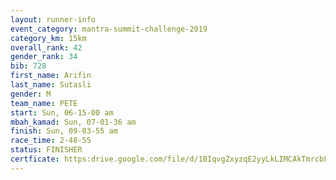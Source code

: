 ```yaml
---
layout: runner-info 
event_category: mantra-summit-challenge-2019 
category_km: 15km 
overall_rank: 42
gender_rank: 34
bib: 728
first_name: Arifin
last_name: Sutasli
gender: M
team_name: PETE
start: Sun, 06-15-00 am
mbah_kamad: Sun, 07-01-36 am
finish: Sun, 09-03-55 am
race_time: 2-48-55
status: FINISHER
certficate: https:drive.google.com/file/d/1BIqvgZxyzqE2yyLkLIMCAkTmrcbLvAmn/view?usp=sharing
---
```

